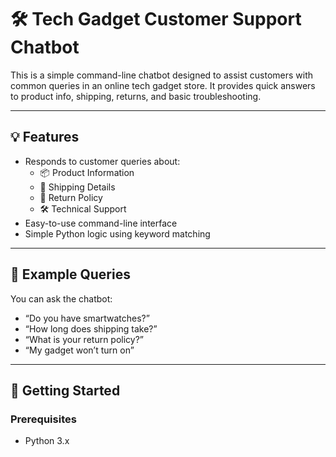# 🛠️ Tech Gadget Customer Support Chatbot

This is a simple command-line chatbot designed to assist customers with common queries in an online tech gadget store. It provides quick answers to product info, shipping, returns, and basic troubleshooting.

---

## 💡 Features

- Responds to customer queries about:
  - 📦 Product Information
  - 🚚 Shipping Details
  - 🔁 Return Policy
  - 🛠 Technical Support
- Easy-to-use command-line interface
- Simple Python logic using keyword matching

---

## 🧪 Example Queries

You can ask the chatbot:

- “Do you have smartwatches?”
- “How long does shipping take?”
- “What is your return policy?”
- “My gadget won’t turn on”

---

## 🚀 Getting Started

### Prerequisites

- Python 3.x
